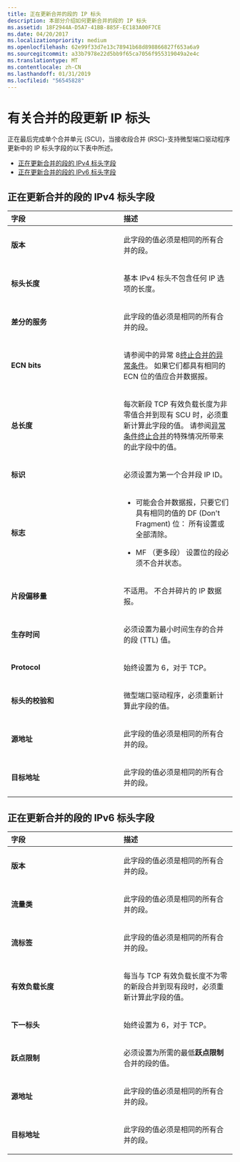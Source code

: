 ```yaml
---
title: 正在更新合并的段的 IP 标头
description: 本部分介绍如何更新合并的段的 IP 标头
ms.assetid: 18F2944A-D5A7-41BB-885F-EC183A00F7CE
ms.date: 04/20/2017
ms.localizationpriority: medium
ms.openlocfilehash: 62e99f33d7e13c78941b68d898866827f653a6a9
ms.sourcegitcommit: a33b7978e22d5bb9f65ca7056f955319049a2e4c
ms.translationtype: MT
ms.contentlocale: zh-CN
ms.lasthandoff: 01/31/2019
ms.locfileid: "56545828"
---
```

# <a name="updating-the-ip-headers-for-coalesced-segments"></a>有关合并的段更新 IP 标头


正在最后完成单个合并单元 (SCU)，当接收段合并 (RSC)-支持微型端口驱动程序更新中的 IP 标头字段的以下表中所述。

-   [正在更新合并的段的 IPv4 标头字段](#updating-ipv4-header-fields-for-coalesced-segments)
-   [正在更新合并的段的 IPv6 标头字段](#updating-ipv6-header-fields-for-coalesced-segments)

## <a name="updating-ipv4-header-fields-for-coalesced-segments"></a>正在更新合并的段的 IPv4 标头字段


<table>
<colgroup>
<col width="50%" />
<col width="50%" />
</colgroup>
<thead>
<tr class="header">
<th align="left">字段</th>
<th align="left">描述</th>
</tr>
</thead>
<tbody>
<tr class="odd">
<td align="left"><p><strong>版本</strong></p></td>
<td align="left"><p>此字段的值必须是相同的所有合并的段。</p></td>
</tr>
<tr class="even">
<td align="left"><p><strong>标头长度</strong></p></td>
<td align="left"><p>基本 IPv4 标头不包含任何 IP 选项的长度。</p></td>
</tr>
<tr class="odd">
<td align="left"><p><strong>差分的服务</strong></p></td>
<td align="left"><p>此字段的值必须是相同的所有合并的段。</p></td>
</tr>
<tr class="even">
<td align="left"><p><strong>ECN bits</strong></p></td>
<td align="left"><p>请参阅中的异常 8<a href="exception-conditions-that-terminate-coalescing.md" data-raw-source="[Exception Conditions that Terminate Coalescing](exception-conditions-that-terminate-coalescing.md)">终止合并的异常条件</a>。 如果它们都具有相同的 ECN 位的值应合并数据报。</p></td>
</tr>
<tr class="odd">
<td align="left"><p><strong>总长度</strong></p></td>
<td align="left"><p>每次新段 TCP 有效负载长度为非零值合并到现有 SCU 时，必须重新计算此字段的值。 请参阅<a href="exception-conditions-that-terminate-coalescing.md" data-raw-source="[Exception Conditions that Terminate Coalescing](exception-conditions-that-terminate-coalescing.md)">异常条件终止合并</a>的特殊情况所带来的此字段中的值。</p></td>
</tr>
<tr class="even">
<td align="left"><p><strong>标识</strong></p></td>
<td align="left"><p>必须设置为第一个合并段 IP ID。</p></td>
</tr>
<tr class="odd">
<td align="left"><p><strong>标志</strong></p></td>
<td align="left"><ul>
<li><p>可能会合并数据报，只要它们具有相同的值的 DF (Don't Fragment) 位： 所有设置或全部清除。</p></li>
<li><p>MF （更多段） 设置位的段必须不合并状态。</p></li>
</ul></td>
</tr>
<tr class="even">
<td align="left"><p><strong>片段偏移量</strong></p></td>
<td align="left"><p>不适用。 不合并碎片的 IP 数据报。</p></td>
</tr>
<tr class="odd">
<td align="left"><p><strong>生存时间</strong></p></td>
<td align="left"><p>必须设置为最小时间生存的合并的段 (TTL) 值。</p></td>
</tr>
<tr class="even">
<td align="left"><p><strong>Protocol</strong></p></td>
<td align="left"><p>始终设置为 6，对于 TCP。</p></td>
</tr>
<tr class="odd">
<td align="left"><p><strong>标头的校验和</strong></p></td>
<td align="left"><p>微型端口驱动程序，必须重新计算此字段的值。</p></td>
</tr>
<tr class="even">
<td align="left"><p><strong>源地址</strong></p></td>
<td align="left"><p>此字段的值必须是相同的所有合并的段。</p></td>
</tr>
<tr class="odd">
<td align="left"><p><strong>目标地址</strong></p></td>
<td align="left"><p>此字段的值必须是相同的所有合并的段。</p></td>
</tr>
</tbody>
</table>

 

## <a name="updating-ipv6-header-fields-for-coalesced-segments"></a>正在更新合并的段的 IPv6 标头字段


<table>
<colgroup>
<col width="50%" />
<col width="50%" />
</colgroup>
<thead>
<tr class="header">
<th align="left">字段</th>
<th align="left">描述</th>
</tr>
</thead>
<tbody>
<tr class="odd">
<td align="left"><p><strong>版本</strong></p></td>
<td align="left"><p>此字段的值必须是相同的所有合并的段。</p></td>
</tr>
<tr class="even">
<td align="left"><p><strong>流量类</strong></p></td>
<td align="left"><p>此字段的值必须是相同的所有合并的段。</p></td>
</tr>
<tr class="odd">
<td align="left"><p><strong>流标签</strong></p></td>
<td align="left"><p>此字段的值必须是相同的所有合并的段。</p></td>
</tr>
<tr class="even">
<td align="left"><p><strong>有效负载长度</strong></p></td>
<td align="left"><p>每当与 TCP 有效负载长度不为零的新段合并到现有段时，必须重新计算此字段的值。</p></td>
</tr>
<tr class="odd">
<td align="left"><p><strong>下一标头</strong></p></td>
<td align="left"><p>始终设置为 6，对于 TCP。</p></td>
</tr>
<tr class="even">
<td align="left"><p><strong>跃点限制</strong></p></td>
<td align="left"><p>必须设置为所需的最低<strong>跃点限制</strong>合并的段的值。</p></td>
</tr>
<tr class="odd">
<td align="left"><p><strong>源地址</strong></p></td>
<td align="left"><p>此字段的值必须是相同的所有合并的段。</p></td>
</tr>
<tr class="even">
<td align="left"><p><strong>目标地址</strong></p></td>
<td align="left"><p>此字段的值必须是相同的所有合并的段。</p></td>
</tr>
</tbody>
</table>

 

 

 





